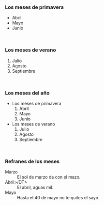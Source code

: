 <HTML>
<HEAD>

</HEAD>
<BODY>
<H3>Los meses de primavera</H3>
<UL>
<LI>Abril</LI>
<LI>Mayo</LI>
<LI>Junio</LI>
</UL>
<BR>
<H3>Los meses de verano</H3>
<OL>
<LI>Julio</LI>
<LI>Agosto</LI>
<LI>Septiembre</LI>
</OL>
<BR>
<H3>Los meses del año</H3>
<UL>
<LI>Los meses de primavera
<OL>
<LI>Abril</LI>
<LI>Mayo</LI>
<LI>Junio</LI>
</OL>
</LI>
<LI>Los meses de verano
<OL>
<LI>Julio</LI>
<LI>Agosto</LI>
<LI>Septiembre</LI>
</OL>
</LI>
</UL>
<BR>
<H3>Refranes de los meses</H3>
<DL>
<DT>Marzo</DT>
<DD>El sol de marzo da con el mazo.</DD>
<DT>Abril>/DT>
<DD>El abril, aguas mil.</DD>
<DT>Mayo</DT>
<DD>Hasta el 40 de mayo no te quites el sayo.</DD>
